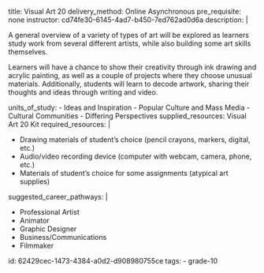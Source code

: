 title: Visual Art 20
delivery_method: Online Asynchronous
pre_requisite: none
instructor: cd74fe30-6145-4ad7-b450-7ed762ad0d6a
description: |
  <P>A general overview of a variety of types of art will be explored as learners study work from several different artists, while also building some art skills themselves.</p>
  
  <p>Learners will have a chance to show their creativity through ink drawing and acrylic painting, as well as a couple of projects where they choose unusual materials. Additionally, students will learn to decode artwork, sharing their thoughts and ideas through writing and video.</p>
units_of_study:
  - Ideas and Inspiration
  - Popular Culture and Mass Media
  - Cultural Communities
  - Differing Perspectives
supplied_resources: Visual Art 20 Kit
required_resources: |
  <ul>
  <li>Drawing materials of student’s choice (pencil crayons, markers, digital, etc.)</li>
  <li>Audio/video recording device (computer with webcam, camera, phone, etc.)</li>
  <li>Materials of student’s choice for some assignments (atypical art supplies)</li>
  </ul>
suggested_career_pathways: |
  <ul>
  <li>Professional Artist</li>
  <li>Animator</li>
  <li>Graphic Designer</li>
  <li>Business/Communications</li>
  <li>Filmmaker</li>
  </ul>
id: 62429cec-1473-4384-a0d2-d908980755ce
tags:
  - grade-10
